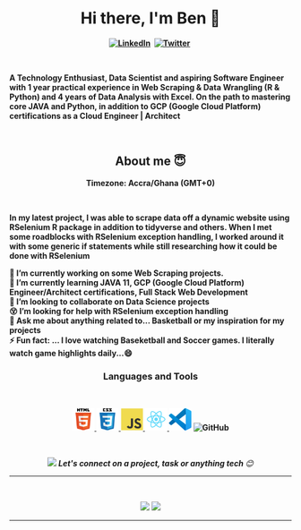  <p>
  <h1 align="center"><b> Hi there, I'm Ben 👋</h1>
</p>                                          

<p align="center">
<a href="https://https://www.linkedin.com/in/benjaminaboagye"><img src="https://img.shields.io/badge/linkedin-%230077B5.svg?&style=for-the-badge&logo=linkedin&logoColor=white" alt="LinkedIn" /></a>&nbsp;
<a href="https://twitter.com/kkbenjy"><img src="https://img.shields.io/badge/Twitter-1DA1F2?style=for-the-badge&logo=twitter&logoColor=white" alt="Twitter" /></a>&nbsp;
</p>
<br />
<p>A Technology Enthusiast, Data Scientist and aspiring Software Engineer with 1 year practical experience in Web Scraping & Data Wrangling (R & Python) and 4 years of Data Analysis with Excel. On the path to mastering core JAVA and Python, in addition to GCP (Google Cloud Platform) certifications as a Cloud Engineer | Architect </p>
<br />

<h2 align="center">About me 😇</h2>
<p align="center">
Timezone: Accra/Ghana (GMT+0)
</p>
<br />
<p>In my latest project, I was able to scrape data off a dynamic website using RSelenium R package in addition to tidyverse and others. When I met some roadblocks with RSelenium exception handling, I worked around it with some generic if statements while still researching how it could be done with RSelenium</p>

:muscle: I’m currently working on some Web Scraping projects.<br />
:eyes: I’m currently learning JAVA 11, GCP (Google Cloud Platform) Engineer/Architect certifications, Full Stack Web Development <br />
:raising_hand: I’m looking to collaborate on Data Science projects<br />
:dizzy_face: I’m looking for help with RSelenium exception handling<br />
💬 Ask me about anything related to... Basketball or my inspiration for my projects <br />
⚡ Fun fact: ... I love watching Baseketball and Soccer games. I literally watch game highlights daily...😄<br />

<p>
<h3 align="center"> Languages and Tools</h3>
</p>
<br />
<p align="center">
<a href="https://www.w3.org/html/" target="_blank"> <img src="https://raw.githubusercontent.com/devicons/devicon/master/icons/html5/html5-original-wordmark.svg" alt="html5" width="40" height="40"/> </a>
<a href="https://www.w3schools.com/css/" target="_blank"> <img src="https://raw.githubusercontent.com/devicons/devicon/master/icons/css3/css3-original-wordmark.svg" alt="css3" width="40" height="40"/> </a>
<a href="https://developer.mozilla.org/en-US/docs/Web/JavaScript" target="_blank"> <img src="https://raw.githubusercontent.com/devicons/devicon/master/icons/javascript/javascript-original.svg" alt="javascript" width="40" height="40"/> </a>
<a href="https://reactjs.org/" target="_blank"> <img src="https://raw.githubusercontent.com/github/explore/80688e429a7d4ef2fca1e82350fe8e3517d3494d/topics/react/react.png" alt="react" width="40" height="40"/> </a>
<!--<a href="https://nextjs.org/" target="_blank"> <img src="https://github.com/YuriDevAT/YuriDevAT/blob/main/nextjs.png" alt="nextjs" width="40" height="40"/> </a>-->
<img alt="Visual Studio Code" width="40px" src="https://raw.githubusercontent.com/github/explore/80688e429a7d4ef2fca1e82350fe8e3517d3494d/topics/visual-studio-code/visual-studio-code.png" />
<img alt="GitHub" width="40px" src="https://github.com/YuriDevAT/YuriDevAT/blob/main/github_.png" />  
<!--<a href="https://www.figma.com/" target="_blank"> <img src="https://www.vectorlogo.zone/logos/figma/figma-icon.svg" alt="figma" width="40" height="40"/> </a>-->
   </p>
<br />
<p align="center">
<img src="https://media.giphy.com/media/LnQjpWaON8nhr21vNW/giphy.gif" width="60"> <em><b>Let's connect on a project, task or anything tech</b> </b> 😊</em>
</p>

---

<br />
<p align="center">
<img src="https://github-readme-stats.vercel.app/api?username=kwakuben&theme=radical&show_icons=true" width="450"/>
<img src="https://github-readme-stats.vercel.app/api/top-langs/?username=kwakuben&layout=compact&theme=radical" width="450" />
</p>

---

<!--
**kwakuben/kwakuben** is a ✨ _special_ ✨ repository because its `README.md` (this file) appears on your GitHub profile.

Here are some ideas to get you started:

- 🔭 I’m currently working on some Web Scraping projects, 
- 🌱 I’m currently learning JAVA 11, GCP (Google Cloud Platform) Engineer/Architect certifications, Full Stack Web Development
- 👯 I’m looking to collaborate on Data Science projects
- 🤔 I’m looking for help with RSelenium exception handling
- 💬 Ask me about ...
- 📫 How to reach me: ...
- 😄 Pronouns: He, Him
- ⚡ Fun fact: I love watching Basketball and Soccer
This project is inspired by Julia Undeutch <https://github.com/YuriDevAT>
-->
